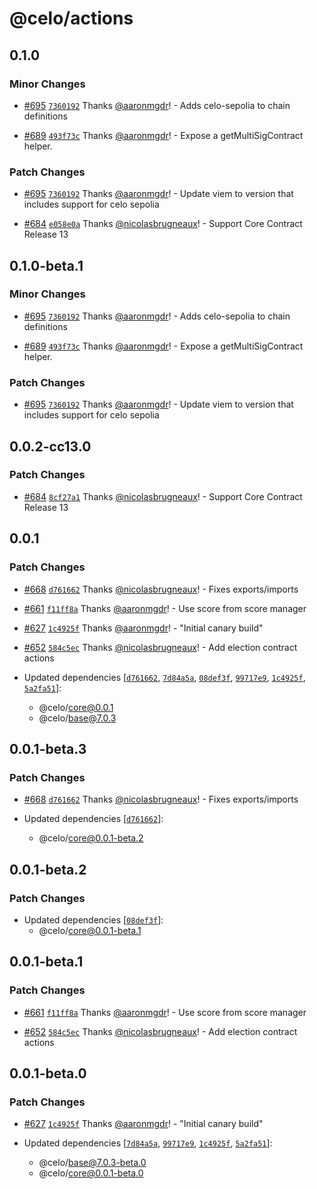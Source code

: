 # @celo/actions

## 0.1.0

### Minor Changes

- [#695](https://github.com/celo-org/developer-tooling/pull/695) [`7360192`](https://github.com/celo-org/developer-tooling/commit/73601920c69a8ffac4d999dcc1c4b9c928a48989) Thanks [@aaronmgdr](https://github.com/aaronmgdr)! - Adds celo-sepolia to chain definitions

- [#689](https://github.com/celo-org/developer-tooling/pull/689) [`493f73c`](https://github.com/celo-org/developer-tooling/commit/493f73c8807696b952dee675bc8f3fb31e6cf070) Thanks [@aaronmgdr](https://github.com/aaronmgdr)! - Expose a getMultiSigContract helper.

### Patch Changes

- [#695](https://github.com/celo-org/developer-tooling/pull/695) [`7360192`](https://github.com/celo-org/developer-tooling/commit/73601920c69a8ffac4d999dcc1c4b9c928a48989) Thanks [@aaronmgdr](https://github.com/aaronmgdr)! - Update viem to version that includes support for celo sepolia

- [#684](https://github.com/celo-org/developer-tooling/pull/684) [`e058e0a`](https://github.com/celo-org/developer-tooling/commit/e058e0a5357443ae5c8359443b4bcba955524140) Thanks [@nicolasbrugneaux](https://github.com/nicolasbrugneaux)! - Support Core Contract Release 13

## 0.1.0-beta.1

### Minor Changes

- [#695](https://github.com/celo-org/developer-tooling/pull/695) [`7360192`](https://github.com/celo-org/developer-tooling/commit/73601920c69a8ffac4d999dcc1c4b9c928a48989) Thanks [@aaronmgdr](https://github.com/aaronmgdr)! - Adds celo-sepolia to chain definitions

- [#689](https://github.com/celo-org/developer-tooling/pull/689) [`493f73c`](https://github.com/celo-org/developer-tooling/commit/493f73c8807696b952dee675bc8f3fb31e6cf070) Thanks [@aaronmgdr](https://github.com/aaronmgdr)! - Expose a getMultiSigContract helper.

### Patch Changes

- [#695](https://github.com/celo-org/developer-tooling/pull/695) [`7360192`](https://github.com/celo-org/developer-tooling/commit/73601920c69a8ffac4d999dcc1c4b9c928a48989) Thanks [@aaronmgdr](https://github.com/aaronmgdr)! - Update viem to version that includes support for celo sepolia

## 0.0.2-cc13.0

### Patch Changes

- [#684](https://github.com/celo-org/developer-tooling/pull/684) [`8cf27a1`](https://github.com/celo-org/developer-tooling/commit/8cf27a1bf22342806b917020776a877296a4b71c) Thanks [@nicolasbrugneaux](https://github.com/nicolasbrugneaux)! - Support Core Contract Release 13

## 0.0.1

### Patch Changes

- [#668](https://github.com/celo-org/developer-tooling/pull/668) [`d761662`](https://github.com/celo-org/developer-tooling/commit/d76166240bf558effe3e27c8a4a0027ed2a0788f) Thanks [@nicolasbrugneaux](https://github.com/nicolasbrugneaux)! - Fixes exports/imports

- [#661](https://github.com/celo-org/developer-tooling/pull/661) [`f11ff8a`](https://github.com/celo-org/developer-tooling/commit/f11ff8af38e7cc16913a476fa323908cd11137e2) Thanks [@aaronmgdr](https://github.com/aaronmgdr)! - Use score from score manager

- [#627](https://github.com/celo-org/developer-tooling/pull/627) [`1c4925f`](https://github.com/celo-org/developer-tooling/commit/1c4925f1275bf78323b5eb4822078ac3572eca44) Thanks [@aaronmgdr](https://github.com/aaronmgdr)! - "Initial canary build"

- [#652](https://github.com/celo-org/developer-tooling/pull/652) [`584c5ec`](https://github.com/celo-org/developer-tooling/commit/584c5ec440d031e6979a521b0d217be527a42580) Thanks [@nicolasbrugneaux](https://github.com/nicolasbrugneaux)! - Add election contract actions

- Updated dependencies [[`d761662`](https://github.com/celo-org/developer-tooling/commit/d76166240bf558effe3e27c8a4a0027ed2a0788f), [`7d84a5a`](https://github.com/celo-org/developer-tooling/commit/7d84a5a9a23f72572999dc17f24d9b70bf6ca9f6), [`08def3f`](https://github.com/celo-org/developer-tooling/commit/08def3fd8d0fbefed9adff12c0650e23d02a6ab1), [`99717e9`](https://github.com/celo-org/developer-tooling/commit/99717e93c640e37e4e67020d973a2a13d5af2ac3), [`1c4925f`](https://github.com/celo-org/developer-tooling/commit/1c4925f1275bf78323b5eb4822078ac3572eca44), [`5a2fa51`](https://github.com/celo-org/developer-tooling/commit/5a2fa5196976fffd7c89c804c68b7507e9c48f92)]:
  - @celo/core@0.0.1
  - @celo/base@7.0.3

## 0.0.1-beta.3

### Patch Changes

- [#668](https://github.com/celo-org/developer-tooling/pull/668) [`d761662`](https://github.com/celo-org/developer-tooling/commit/d76166240bf558effe3e27c8a4a0027ed2a0788f) Thanks [@nicolasbrugneaux](https://github.com/nicolasbrugneaux)! - Fixes exports/imports

- Updated dependencies [[`d761662`](https://github.com/celo-org/developer-tooling/commit/d76166240bf558effe3e27c8a4a0027ed2a0788f)]:
  - @celo/core@0.0.1-beta.2

## 0.0.1-beta.2

### Patch Changes

- Updated dependencies [[`08def3f`](https://github.com/celo-org/developer-tooling/commit/08def3fd8d0fbefed9adff12c0650e23d02a6ab1)]:
  - @celo/core@0.0.1-beta.1

## 0.0.1-beta.1

### Patch Changes

- [#661](https://github.com/celo-org/developer-tooling/pull/661) [`f11ff8a`](https://github.com/celo-org/developer-tooling/commit/f11ff8af38e7cc16913a476fa323908cd11137e2) Thanks [@aaronmgdr](https://github.com/aaronmgdr)! - Use score from score manager

- [#652](https://github.com/celo-org/developer-tooling/pull/652) [`584c5ec`](https://github.com/celo-org/developer-tooling/commit/584c5ec440d031e6979a521b0d217be527a42580) Thanks [@nicolasbrugneaux](https://github.com/nicolasbrugneaux)! - Add election contract actions

## 0.0.1-beta.0

### Patch Changes

- [#627](https://github.com/celo-org/developer-tooling/pull/627) [`1c4925f`](https://github.com/celo-org/developer-tooling/commit/1c4925f1275bf78323b5eb4822078ac3572eca44) Thanks [@aaronmgdr](https://github.com/aaronmgdr)! - "Initial canary build"

- Updated dependencies [[`7d84a5a`](https://github.com/celo-org/developer-tooling/commit/7d84a5a9a23f72572999dc17f24d9b70bf6ca9f6), [`99717e9`](https://github.com/celo-org/developer-tooling/commit/99717e93c640e37e4e67020d973a2a13d5af2ac3), [`1c4925f`](https://github.com/celo-org/developer-tooling/commit/1c4925f1275bf78323b5eb4822078ac3572eca44), [`5a2fa51`](https://github.com/celo-org/developer-tooling/commit/5a2fa5196976fffd7c89c804c68b7507e9c48f92)]:
  - @celo/base@7.0.3-beta.0
  - @celo/core@0.0.1-beta.0
